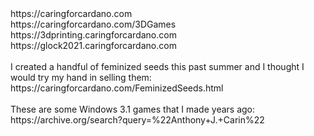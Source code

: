 <html>
<head>
     https://caringforcardano.com<br>
     https://caringforcardano.com/3DGames<br>
     https://3dprinting.caringforcardano.com<br>
     https://glock2021.caringforcardano.com<br>
</head>
<body>
     <br>
     I created a handful of feminized seeds this past summer and I thought I would try my hand in selling them: 
     <br>
     https://caringforcardano.com/FeminizedSeeds.html<br>
     <br>
     These are some Windows 3.1 games that I made years ago:<br>
     https://archive.org/search?query=%22Anthony+J.+Carin%22
</body>
</html>
